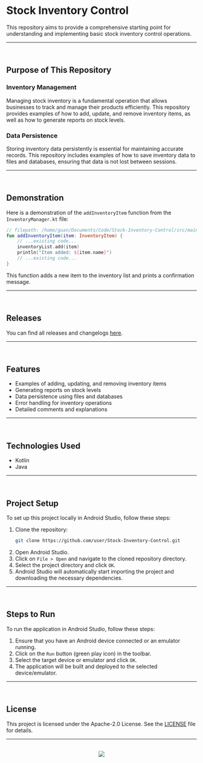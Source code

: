 # Stock Inventory Control

This repository aims to provide a comprehensive starting point for understanding and implementing basic stock inventory control operations.

<hr><br>

## Purpose of This Repository

### Inventory Management

Managing stock inventory is a fundamental operation that allows businesses to track and manage their products efficiently. This repository provides examples of how to add, update, and remove inventory items, as well as how to generate reports on stock levels.

### Data Persistence

Storing inventory data persistently is essential for maintaining accurate records. This repository includes examples of how to save inventory data to files and databases, ensuring that data is not lost between sessions.

<hr><br>

## Demonstration

Here is a demonstration of the `addInventoryItem` function from the `InventoryManager.kt` file:

```kotlin
// filepath: /home/guan/Documents/Code/Stock-Inventory-Control/src/main/kotlin/com/example/inventory/InventoryManager.kt
fun addInventoryItem(item: InventoryItem) {
    // ...existing code...
    inventoryList.add(item)
    println("Item added: ${item.name}")
    // ...existing code...
}
```

This function adds a new item to the inventory list and prints a confirmation message.

<hr><br>

## Releases

You can find all releases and changelogs [here](https://github.com/user/Stock-Inventory-Control/releases).

<hr><br>

## Features

- Examples of adding, updating, and removing inventory items
- Generating reports on stock levels
- Data persistence using files and databases
- Error handling for inventory operations
- Detailed comments and explanations

<hr><br>

## Technologies Used

- Kotlin
- Java

<hr><br>

## Project Setup

To set up this project locally in Android Studio, follow these steps:

1. Clone the repository:
   ```bash
   git clone https://github.com/user/Stock-Inventory-Control.git
   ```
2. Open Android Studio.
3. Click on `File > Open` and navigate to the cloned repository directory.
4. Select the project directory and click `OK`.
5. Android Studio will automatically start importing the project and downloading the necessary dependencies.

<hr><br>

## Steps to Run

To run the application in Android Studio, follow these steps:

1. Ensure that you have an Android device connected or an emulator running.
2. Click on the `Run` button (green play icon) in the toolbar.
3. Select the target device or emulator and click `OK`.
4. The application will be built and deployed to the selected device/emulator.

<hr><br>

## License

This project is licensed under the Apache-2.0 License. See the [LICENSE](LICENSE) file for details.

<hr><br>

<div align="center">
   <a href="https://www.instagram.com/guanshiyin_/">
      <img src="https://capsule-render.vercel.app/api?type=waving&height=200&color=100:393E46,20:F7F7F7&section=footer&reversal=false&textBg=false&fontAlignY=50&descAlign=48&descAlignY=59"/>
   </a>
</div>
